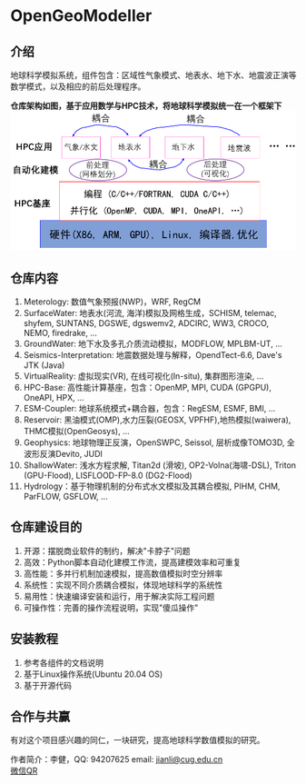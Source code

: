 # OpenGeoModeller

## 介绍

地球科学模拟系统，组件包含：区域性气象模式、地表水、地下水、地震波正演等数学模式，以及相应的前后处理程序。

**仓库架构如图，基于应用数学与HPC技术，将地球科学模拟统一在一个框架下**
![仓库架构](./HPC-Base/仓库架构.png)

## 仓库内容

1.  Meterology: 数值气象预报(NWP)，WRF, RegCM
2.  SurfaceWater: 地表水(河流, 海洋)模拟及网格生成，SCHISM, telemac, shyfem, SUNTANS, DGSWE, dgswemv2, ADCIRC, WW3, CROCO, NEMO, firedrake, ...
3.  GroundWater: 地下水及多孔介质流动模拟，MODFLOW, MPLBM-UT, ...
4.	Seismics-Interpretation: 地震数据处理与解释，OpendTect-6.6, Dave's JTK (Java)
5.  VirtualReality: 虚拟现实(VR), 在线可视化(In-situ), 集群图形渲染, ...
6.  HPC-Base: 高性能计算基座，包含：OpenMP, MPI, CUDA (GPGPU), OneAPI, HPX, ...
7.  ESM-Coupler: 地球系统模式+耦合器，包含：RegESM, ESMF, BMI, ...
8.  Reservoir: 黑油模式(OMP),水力压裂(GEOSX, VPFHF),地热模拟(waiwera), THMC模拟(OpenGeosys), ...
9.  Geophysics: 地球物理正反演，OpenSWPC, Seissol, 层析成像TOMO3D, 全波形反演Devito, JUDI
10. ShallowWater: 浅水方程求解, Titan2d (滑坡), OP2-Volna(海啸-DSL), Triton (GPU-Flood), LISFLOOD-FP-8.0 (DG2-Flood)
11. Hydrology：基于物理机制的分布式水文模拟及其耦合模拟, PIHM, CHM, ParFLOW, GSFLOW, ...

## 仓库建设目的

1.  开源：摆脱商业软件的制约，解决"卡脖子"问题
2.  高效：Python脚本自动化建模工作流，提高建模效率和可重复
3.  高性能：多并行机制加速模拟，提高数值模拟时空分辨率
4.  系统性：实现不同介质耦合模拟，体现地球科学的系统性
5.  易用性：快速编译安装和运行，用于解决实际工程问题
6.  可操作性：完善的操作流程说明，实现"傻瓜操作"

## 安装教程

1.  参考各组件的文档说明
2.  基于Linux操作系统(Ubuntu 20.04 OS)
3.  基于开源代码

## 合作与共赢

有对这个项目感兴趣的同仁，一块研究，提高地球科学数值模拟的研究。

作者简介：李健，QQ: 94207625        	email: jianli@cug.edu.cn   
		  [微信QR](./HPC-Base/QR-code.jpg)
